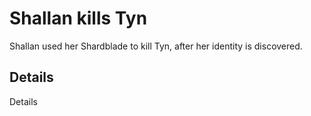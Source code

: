 # Shallan kills Tyn
Shallan used her Shardblade to kill Tyn, after her identity is discovered.

## Details
Details
